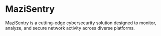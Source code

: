 # MaziSentry
MaziSentry is a cutting-edge cybersecurity solution designed to monitor, analyze, and secure network activity across diverse platforms. 
